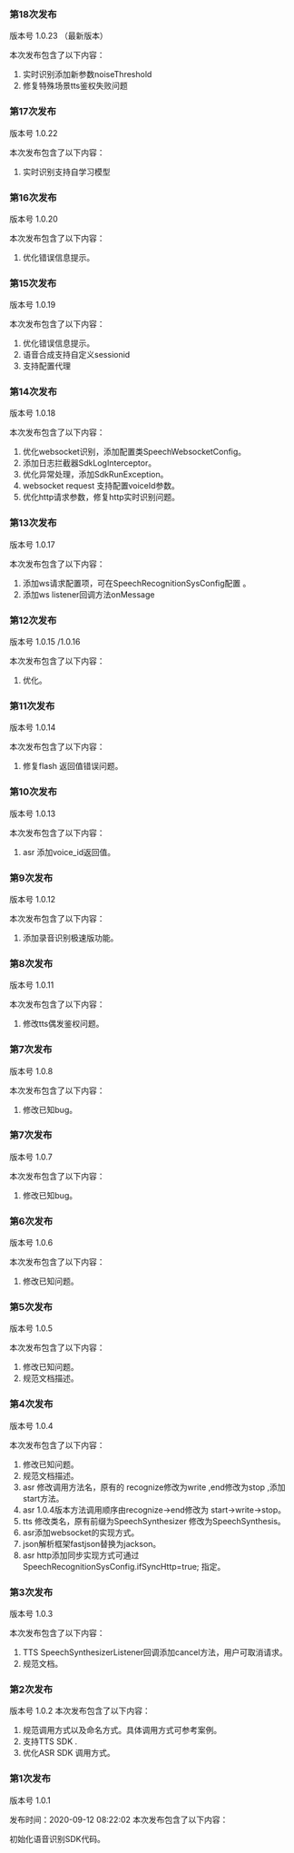 ### 第18次发布

版本号 1.0.23 （最新版本）

本次发布包含了以下内容：

1. 实时识别添加新参数noiseThreshold
2. 修复特殊场景tts鉴权失败问题
### 第17次发布

版本号 1.0.22 

本次发布包含了以下内容：

1. 实时识别支持自学习模型
### 第16次发布

版本号 1.0.20 

本次发布包含了以下内容：

1. 优化错误信息提示。

### 第15次发布

版本号 1.0.19 

本次发布包含了以下内容：

1. 优化错误信息提示。
2. 语音合成支持自定义sessionid
3. 支持配置代理

### 第14次发布

版本号 1.0.18 

本次发布包含了以下内容：

1. 优化websocket识别，添加配置类SpeechWebsocketConfig。
2. 添加日志拦截器SdkLogInterceptor。
3. 优化异常处理，添加SdkRunException。
5. websocket request 支持配置voiceId参数。
6. 优化http请求参数，修复http实时识别问题。

### 第13次发布

版本号 1.0.17 

本次发布包含了以下内容：

1. 添加ws请求配置项，可在SpeechRecognitionSysConfig配置 。
2. 添加ws listener回调方法onMessage

### 第12次发布

版本号 1.0.15 /1.0.16

本次发布包含了以下内容：

1. 优化。

### 第11次发布

版本号 1.0.14 

本次发布包含了以下内容：

1. 修复flash 返回值错误问题。
### 第10次发布

版本号 1.0.13 

本次发布包含了以下内容：

1. asr 添加voice_id返回值。

### 第9次发布

版本号 1.0.12 

本次发布包含了以下内容：

1. 添加录音识别极速版功能。

### 第8次发布

版本号 1.0.11 

本次发布包含了以下内容：

1. 修改tts偶发鉴权问题。

### 第7次发布

版本号 1.0.8 

本次发布包含了以下内容：

1. 修改已知bug。

### 第7次发布

版本号 1.0.7 

本次发布包含了以下内容：

1. 修改已知bug。

### 第6次发布

版本号 1.0.6 

本次发布包含了以下内容：

1. 修改已知问题。


### 第5次发布

版本号 1.0.5 

本次发布包含了以下内容：

1. 修改已知问题。
2. 规范文档描述。

### 第4次发布

版本号 1.0.4 

本次发布包含了以下内容：

1. 修改已知问题。
2. 规范文档描述。
3. asr 修改调用方法名，原有的 recognize修改为write ,end修改为stop ,添加start方法。
4. asr 1.0.4版本方法调用顺序由recognize->end修改为 start->write->stop。
5. tts 修改类名，原有前缀为SpeechSynthesizer 修改为SpeechSynthesis。
6. asr添加websocket的实现方式。
7. json解析框架fastjson替换为jackson。
8. asr http添加同步实现方式可通过SpeechRecognitionSysConfig.ifSyncHttp=true; 指定。

### 第3次发布

版本号 1.0.3 

本次发布包含了以下内容：

1. TTS  SpeechSynthesizerListener回调添加cancel方法，用户可取消请求。
2. 规范文档。

### 第2次发布

版本号 1.0.2
本次发布包含了以下内容：

1. 规范调用方式以及命名方式。具体调用方式可参考案例。
2. 支持TTS SDK .
3. 优化ASR SDK 调用方式。

### 第1次发布
版本号 1.0.1

发布时间：2020-09-12 08:22:02
本次发布包含了以下内容：

初始化语音识别SDK代码。




